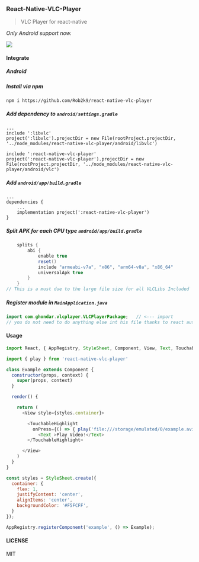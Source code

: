 ### React-Native-VLC-Player

> VLC Player for react-native

*Only Android support now.*

![](https://media.giphy.com/media/l4hLFPgXI7ipAAMGk/giphy.gif)

#### Integrate

##### Android

##### Install via npm
`npm i https://github.com/Rob2k9/react-native-vlc-player`

##### Add dependency to `android/settings.gradle`
```
...
include ':libvlc'
project(':libvlc').projectDir = new File(rootProject.projectDir, '../node_modules/react-native-vlc-player/android/libvlc')

include ':react-native-vlc-player'
project(':react-native-vlc-player').projectDir = new File(rootProject.projectDir, '../node_modules/react-native-vlc-player/android/vlc')
```

##### Add `android/app/build.gradle`
```
...
dependencies {
    ...
    implementation project(':react-native-vlc-player')
}
```

##### Split APK for each CPU type `android/app/build.gradle`
```Java
    splits {
        abi {
            enable true
            reset()
            include "armeabi-v7a", "x86", "arm64-v8a", "x86_64"
            universalApk true
        }
    }
// This is a must due to the large file size for all VLCLibs Included
```

##### Register module in `MainApplication.java`
```Java
import com.ghondar.vlcplayer.VLCPlayerPackage;   // <--- import
// you do not need to do anything else int his file thanks to react auto linking 
```

#### Usage

```Javascript
import React, { AppRegistry, StyleSheet, Component, View, Text, TouchableHighlight } from 'react-native'

import { play } from 'react-native-vlc-player'

class Example extends Component {
  constructor(props, context) {
    super(props, context)
  }

  render() {

    return (
      <View style={styles.container}>

        <TouchableHighlight
          onPress={() => { play('file:///storage/emulated/0/example.avi') }}>
            <Text >Play Video!</Text>
        </TouchableHighlight>

      </View>
    )
  }
}

const styles = StyleSheet.create({
  container: {
    flex: 1,
    justifyContent: 'center',
    alignItems: 'center',
    backgroundColor: '#F5FCFF',
  }
});

AppRegistry.registerComponent('example', () => Example);
```

#### LICENSE
MIT

